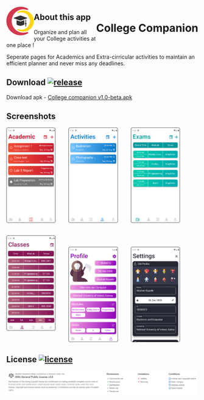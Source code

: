 <p align = "center">
<img src="https://github.com/abishek-bupathi/college-companion/blob/master/assets/logo.png" height="75" style = "float:left;"/> 
<h1 align = "center" style = "float:right;">College Companion</h1>
</p>

## About this app

Organize and plan all your College activities at one place !

Seperate pages for Academics and Extra-cirricular activities to maintain an efficient planner and never miss any deadlines.

## Download  [![release](https://img.shields.io/github/v/release/abishek-bupathi/college-companion?include_prereleases)](https://github.com/abishek-bupathi/college-companion/blob/master/Apk/companion%20v1.0-beta.apk)

Download apk - 
[College companion v1.0-beta.apk](https://github.com/abishek-bupathi/college-companion/raw/master/Apk/companion%20v1.0-beta.apk)

  
## Screenshots

<p>
<img src="https://github.com/abishek-bupathi/college-companion/raw/master/docs/Screenshots/Academic tasks.png" height="250" style = "padding-right:30px; padding-bottom: 30px"/>
<img src="https://github.com/abishek-bupathi/college-companion/raw/master/docs/Screenshots/Activities list.png" height="250" style = "padding-right:30px;padding-bottom: 30px"/>
<img src="https://github.com/abishek-bupathi/college-companion/raw/master/docs/Screenshots/Exams.png" height="250" style = "padding-right:30px; padding-bottom: 30px"/>
<img src="https://github.com/abishek-bupathi/college-companion/raw/master/docs/Screenshots/Classes.png" height="250" style = "padding-right:30px; padding-bottom: 30px"/>
<img src="https://github.com/abishek-bupathi/college-companion/raw/master/docs/Screenshots/Profile.png" height="250" style = "padding-right:30px;"/>
<img src="https://github.com/abishek-bupathi/college-companion/raw/master/docs/Screenshots/Settings.png" height="250" style = "padding-right:30px;"/>
</p>


## License  [![license](https://img.shields.io/github/license/abishek-bupathi/college-companion.svg?color=blue)](https://github.com/abishek-bupathi/college-companion/blob/master/LICENSE)

<p>
<img src="https://github.com/abishek-bupathi/college-companion/raw/master/docs/license.png""/>
</p>


 
